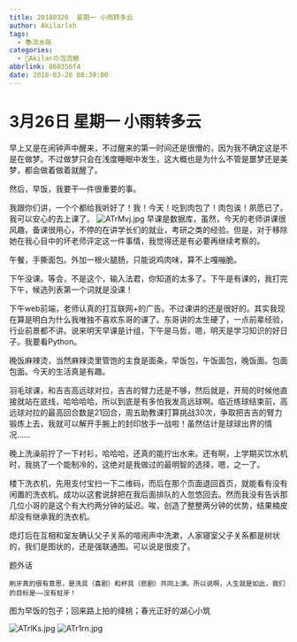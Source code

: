 ```yaml
---
title: 20180326  星期一 小雨转多云
author: Akilarlxh
tags:
  - 📚流水账
categories:
  - 🍬Akilarの泡泡糖
abbrlink: 860356f4
date: 2018-03-26 08:39:00
---
```

 # 3月26日 星期一 小雨转多云
 
早上又是在闹钟声中醒来，不过醒来的第一时间还是很懵的，因为我不确定这是不是在做梦。不过做梦只会在浅度睡眠中发生，这大概也是为什么不管是噩梦还是美梦，都会做着做着就醒了。

然后，早饭，我要干一件很重要的事。

我跟你们讲，一个个都给我听好了！我！今天！吃到肉包了！肉包诶！夙愿已了。我可以安心的去上课了。
![ATrMvj.jpg](https://s2.ax1x.com/2019/04/10/ATrMvj.jpg)
早课是数据库，虽然，今天的老师讲课很风趣，备课很用心，不停的在讲学长们的就业，考研之类的经验。但是，对于移除她在我心目中的坏老师评定这一件事情，我觉得还是有必要再继续考察的。

午餐，手撕面包。外加一根火腿肠，只能说鸡肉味，算不上嘎嘣脆。

下午没课。等会，不是这个，输入法君，你知道的太多了。下午是有课的，我打完下午，候选列表第一个词就是没课！

下午web前端，老师认真的打互联网+的广告。不过课讲的还是很好的。其实我现在算是明白为什么我唯独不喜欢东哥的课了。东哥讲的太生硬了，一点前辈经验，行业前景都不讲。说来明天早课是计组，下午是马哲，嗯，明天是学习知识的好日子。我要看Python。

晚饭麻辣烫，当然麻辣烫里管饱的主食是面条，早饭包，午饭面包，晚饭面。包面包面。今天的生活真是有趣。

羽毛球课，和吉吉高远球对拉，吉吉的臂力还是不够，然后就是，开局的时候他直接就站在底线，哈哈哈哈，所以到底是有多怕我发高远球啊。临近练球结束前，高远球对拉的最高回合数是21回合，周五助教课打算挑战30次，争取把吉吉的臂力锻炼上去，我就可以解开手腕上的封印放手一战啦！虽然估计是球球出界的情况……

晚上洗澡前拧了一下衬衫，哈哈哈，还真的能拧出水来。还有啊，上学期买饮水机时，我挑了一个能制冷的，这绝对是我做过的最明智的选择，嗯，之一了。

楼下洗衣机，先用支付宝扫一下二维码，而后在那个页面退回首页，就能看有没有闲置的洗衣机。成功以这套说辞把在我后面排队的人忽悠回去。然而我没有告诉那几位小哥的是这个有大约两分钟的延迟。唉，创造了整整两分钟的优势，结果楠皮却没有继承我的洗衣机。

熄灯后在互相和室友确认父子关系的喧闹声中洗漱，人家寝室父子关系都是树状的，我们是图状的，还是强联通图。可以说是很皮了。

题外话
```
刷牙真的很有意思，是洗具（喜剧）和杯具（悲剧）共同上演。所以说啊，人生就是如此，我们的目标是——没有蛀牙！
```
图为早饭的包子；回来路上拍的绛桃；春光正好的湖心小筑

![ATrlKs.jpg](https://s2.ax1x.com/2019/04/10/ATrlKs.jpg)
![ATr1rn.jpg](https://s2.ax1x.com/2019/04/10/ATr1rn.jpg)